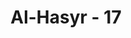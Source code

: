---
title: "Al-Hasyr - 17"
no: 17
arabic_no: ١٧
ayah: فَكَانَ عَاقِبَتَهُمَآ اَنَّهُمَا فِى النَّارِ خَالِدَيْنِ فِيْهَاۗ وَذٰلِكَ جَزٰۤؤُا الظّٰلِمِيْنَ ࣖ
translation: "Maka kesudahan bagi keduanya, bahwa keduanya masuk ke dalam neraka, kekal di dalamnya. Demikianlah balasan bagi orang-orang zalim. "
tafsir: "Pada ayat ini diterangkan akibat yang akan dialami oleh orang-orang munafik dan orang-orang Yahudi Bani Nadhir yang telah diperdaya setan. Kedua golongan ini akan dimasukkan ke dalam neraka bersama setan yang menjadi teman mereka. Mereka kekal di dalam neraka. Itulah balasan yang setimpal dengan perbuatan-perbuatan mereka."
---